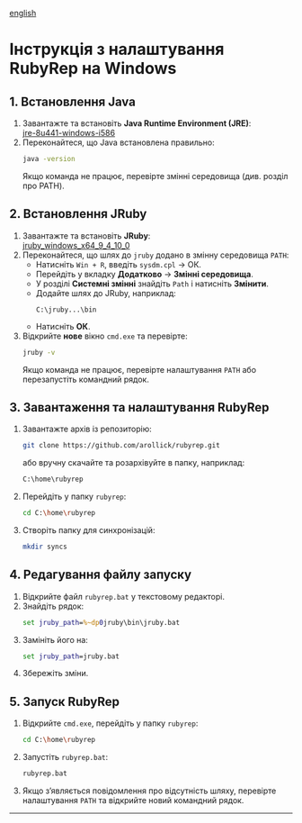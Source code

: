 [english](jruby_install_windows_en.md)
# Інструкція з налаштування RubyRep на Windows

## 1. Встановлення Java
1. Завантажте та встановіть **Java Runtime Environment (JRE)**:  
   [jre-8u441-windows-i586](https://www.oracle.com/java/technologies/javase/javase8-archive-downloads.html)
2. Переконайтеся, що Java встановлена правильно:
   ```sh
   java -version
   ```
   Якщо команда не працює, перевірте змінні середовища (див. розділ про PATH).

## 2. Встановлення JRuby
1. Завантажте та встановіть **JRuby**:  
   [jruby_windows_x64_9_4_10_0](https://www.jruby.org/download)
2. Переконайтеся, що шлях до `jruby` додано в змінну середовища `PATH`:
    - Натисніть `Win + R`, введіть `sysdm.cpl` → ОК.
    - Перейдіть у вкладку **Додатково** → **Змінні середовища**.
    - У розділі **Системні змінні** знайдіть `Path` і натисніть **Змінити**.
    - Додайте шлях до JRuby, наприклад:
      ```
      C:\jruby...\bin
      ```
    - Натисніть **ОК**.
3. Відкрийте **нове** вікно `cmd.exe` та перевірте:
   ```sh
   jruby -v
   ```
   Якщо команда не працює, перевірте налаштування `PATH` або перезапустіть командний рядок.

## 3. Завантаження та налаштування RubyRep
1. Завантажте архів із репозиторію:
   ```sh
   git clone https://github.com/arollick/rubyrep.git
   ```
   або вручну скачайте та розархівуйте в папку, наприклад:
   ```sh
   C:\home\rubyrep
   ```
2. Перейдіть у папку `rubyrep`:
   ```sh
   cd C:\home\rubyrep
   ```
3. Створіть папку для синхронізацій:
   ```sh
   mkdir syncs
   ```

## 4. Редагування файлу запуску
1. Відкрийте файл `rubyrep.bat` у текстовому редакторі.
2. Знайдіть рядок:
   ```bat
   set jruby_path=%~dp0jruby\bin\jruby.bat
   ```
3. Замініть його на:
   ```bat
   set jruby_path=jruby.bat
   ```
4. Збережіть зміни.

## 5. Запуск RubyRep
1. Відкрийте `cmd.exe`, перейдіть у папку `rubyrep`:
   ```sh
   cd C:\home\rubyrep
   ```
2. Запустіть `rubyrep.bat`:
   ```sh
   rubyrep.bat
   ```
3. Якщо з’являється повідомлення про відсутність шляху, перевірте налаштування `PATH` та відкрийте новий командний рядок.

---
